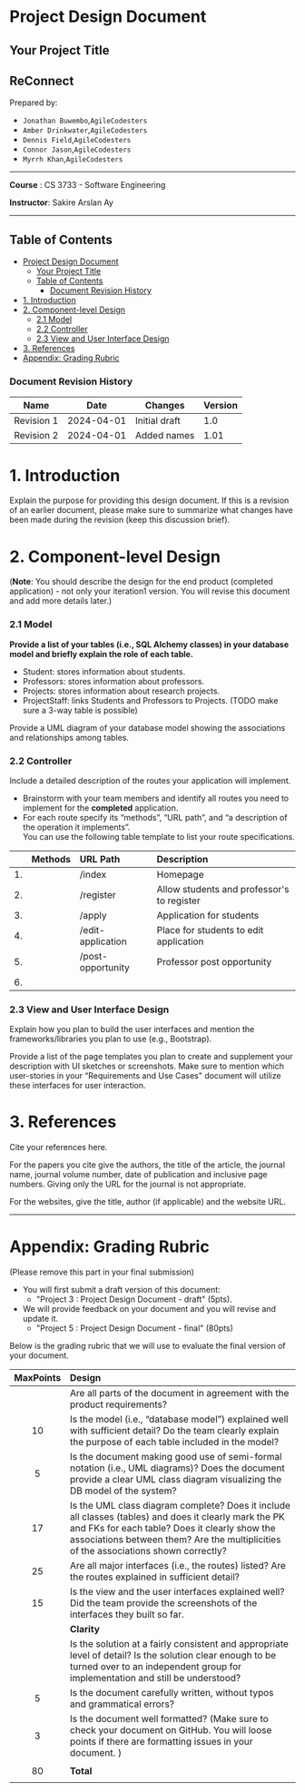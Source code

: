 # Project Design Document

## Your Project Title
ReConnect
---

Prepared by:

- `Jonathan Buwembo`,`AgileCodesters`
- `Amber Drinkwater`,`AgileCodesters`
- `Dennis Field`,`AgileCodesters`
- `Connor Jason`,`AgileCodesters`
- `Myrrh Khan`,`AgileCodesters`

---

**Course** : CS 3733 - Software Engineering

**Instructor**: Sakire Arslan Ay

---

## Table of Contents

- [Project Design Document](#project-design-document)
  - [Your Project Title](#your-project-title)
  - [Table of Contents](#table-of-contents)
    - [Document Revision History](#document-revision-history)
- [1. Introduction](#1-introduction)
- [2. Component-level Design](#2-component-level-design)
  - [2.1 Model](#21-model)
  - [2.2 Controller](#22-controller)
  - [2.3 View and User Interface Design](#23-view-and-user-interface-design)
- [3. References](#3-references)
- [Appendix: Grading Rubric](#appendix-grading-rubric)

<a name="revision-history"> </a>

### Document Revision History

| Name       | Date       | Changes       | Version |
| ---------- | ---------- | ------------- | ------- |
| Revision 1 | 2024-04-01 | Initial draft | 1.0     |
| Revision 2 | 2024-04-01 | Added names   | 1.01    |

# 1. Introduction

Explain the purpose for providing this design document. If this is a revision of an earlier document, please make sure to summarize what changes have been made during the revision (keep this discussion brief).

# 2. Component-level Design

(**Note**: You should describe the design for the end product (completed application) - not only your iteration1 version. You will revise this document and add more details later.)

### 2.1 Model

**Provide a list of your tables (i.e., SQL Alchemy classes) in your database model and briefly explain the role of each table.**

- Student: stores information about students.
- Professors: stores information about professors.
- Projects: stores information about research projects.
- ProjectStaff: links Students and Professors to Projects. (TODO make sure a 3-way table is possible)

Provide a UML diagram of your database model showing the associations and relationships among tables.

### 2.2 Controller

Include a detailed description of the routes your application will implement.

- Brainstorm with your team members and identify all routes you need to implement for the **completed** application.
- For each route specify its “methods”, “URL path”, and “a description of the operation it implements”.  
  You can use the following table template to list your route specifications.

|     | Methods | URL Path          | Description                                |
| :-- | :------ | :---------------- | :----------------------------------------- |
| 1.  |         | /index            | Homepage                                   |
| 2.  |         | /register         | Allow students and professor's to register |
| 3.  |         | /apply            | Application for students                   |
| 4.  |         | /edit-application | Place for students to edit application     |
| 5.  |         | /post-opportunity | Professor post opportunity                 |
| 6.  |         |                   |                                            |

### 2.3 View and User Interface Design

Explain how you plan to build the user interfaces and mention the frameworks/libraries you plan to use (e.g., Bootstrap).

Provide a list of the page templates you plan to create and supplement your description with UI sketches or screenshots. Make sure to mention which user-stories in your “Requirements and Use Cases" document will utilize these interfaces for user interaction.

# 3. References

Cite your references here.

For the papers you cite give the authors, the title of the article, the journal name, journal volume number, date of publication and inclusive page numbers. Giving only the URL for the journal is not appropriate.

For the websites, give the title, author (if applicable) and the website URL.

---

# Appendix: Grading Rubric

(Please remove this part in your final submission)

- You will first submit a draft version of this document:
  - "Project 3 : Project Design Document - draft" (5pts).
- We will provide feedback on your document and you will revise and update it.
  - "Project 5 : Project Design Document - final" (80pts)

Below is the grading rubric that we will use to evaluate the final version of your document.

| **MaxPoints** | **Design**                                                                                                                                                                                                                                      |
| :-----------: | :---------------------------------------------------------------------------------------------------------------------------------------------------------------------------------------------------------------------------------------------- |
|               | Are all parts of the document in agreement with the product requirements?                                                                                                                                                                       |
|      10       | Is the model (i.e., “database model”) explained well with sufficient detail? Do the team clearly explain the purpose of each table included in the model?                                                                                       |
|       5       | Is the document making good use of semi-formal notation (i.e., UML diagrams)? Does the document provide a clear UML class diagram visualizing the DB model of the system?                                                                       |
|      17       | Is the UML class diagram complete? Does it include all classes (tables) and does it clearly mark the PK and FKs for each table? Does it clearly show the associations between them? Are the multiplicities of the associations shown correctly? |
|      25       | Are all major interfaces (i.e., the routes) listed? Are the routes explained in sufficient detail?                                                                                                                                              |
|      15       | Is the view and the user interfaces explained well? Did the team provide the screenshots of the interfaces they built so far.                                                                                                                   |
|               | **Clarity**                                                                                                                                                                                                                                     |
|               | Is the solution at a fairly consistent and appropriate level of detail? Is the solution clear enough to be turned over to an independent group for implementation and still be understood?                                                      |
|       5       | Is the document carefully written, without typos and grammatical errors?                                                                                                                                                                        |
|       3       | Is the document well formatted? (Make sure to check your document on GitHub. You will loose points if there are formatting issues in your document. )                                                                                           |
|               |                                                                                                                                                                                                                                                 |
|      80       | **Total**                                                                                                                                                                                                                                       |
|               |                                                                                                                                                                                                                                                 |
